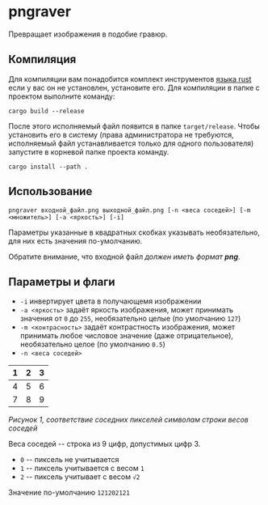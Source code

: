 # pngraver

Превращает изображения в подобие гравюр.

## Компиляция

Для компиляции вам понадобится комплект инструментов [языка rust](https://www.rust-lang.org) если у вас он  не установлен, установите его.
Для компиляции в папке с проектом выполните команду: 

`cargo build --release`

После этого исполняемый файл появится в папке `target/release`. Чтобы установить его в систему 
(права администратора не требуются, исполняемый файл устанавливается только для одного пользователя)
запустите в корневой папке проекта команду.

`cargo install --path .`

## Использование

`pngraver входной_файл.png выходной_файл.png [-n <веса соседей>] [-m <множитель>] [-a <яркость>] [-i]`

Параметры указанные в квадратных скобках указывать необязательно, для них есть значения по-умолчанию.

Обратите внимание, что входной файл *должен иметь формат **png***.

## Параметры и флаги

- `-i` инвертирует цвета в получающемя изображении
- `-a <яркость>` задаёт яркость изображения, может принимать значения от `0` до `255`, необязательно целые (по умолчанию `127`)
- `-m <контрасность>` задаёт контрастность изображения, может принимать любое числовое значение (даже отрицательное), необязательно целое (по умолчанию `0.5`)
- `-n <веса соседей>`

| 1 | 2 | 3 |
|:--|:--|:--|
| 4 | 5 | 6 |
| 7 | 8 | 9 |

*Рисунок 1, соответствие соседних пикселей символам строки весов соседей*

Веса соседей -- строка из 9 цифр, допустимых цифр 3.

- `0` -- пиксель не учитывается
- `1` -- пиксель учитывается с весом `1`
- `2` -- пиксель учитывает с весом `√2`

Значение по-умолчанию `121202121`
